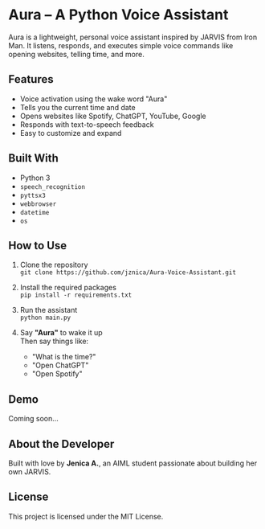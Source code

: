 # Aura – A Python Voice Assistant 

Aura is a lightweight, personal voice assistant inspired by JARVIS from Iron Man. It listens, responds, and executes simple voice commands like opening websites, telling time, and more.

## Features

-  Voice activation using the wake word "Aura"
-  Tells you the current time and date
-  Opens websites like Spotify, ChatGPT, YouTube, Google
-  Responds with text-to-speech feedback
-  Easy to customize and expand

## Built With

- Python 3
- `speech_recognition`
- `pyttsx3`
- `webbrowser`
- `datetime`
- `os`

## How to Use

1. Clone the repository  
   `git clone https://github.com/jznica/Aura-Voice-Assistant.git`

2. Install the required packages  
   `pip install -r requirements.txt`

3. Run the assistant  
   `python main.py`

4. Say **"Aura"** to wake it up  
   Then say things like:
   - "What is the time?"
   - "Open ChatGPT"
   - "Open Spotify"

##  Demo

Coming soon...

## About the Developer

Built with love by **Jenica A.**, an AIML student passionate about building her own JARVIS.

## License

This project is licensed under the MIT License.


